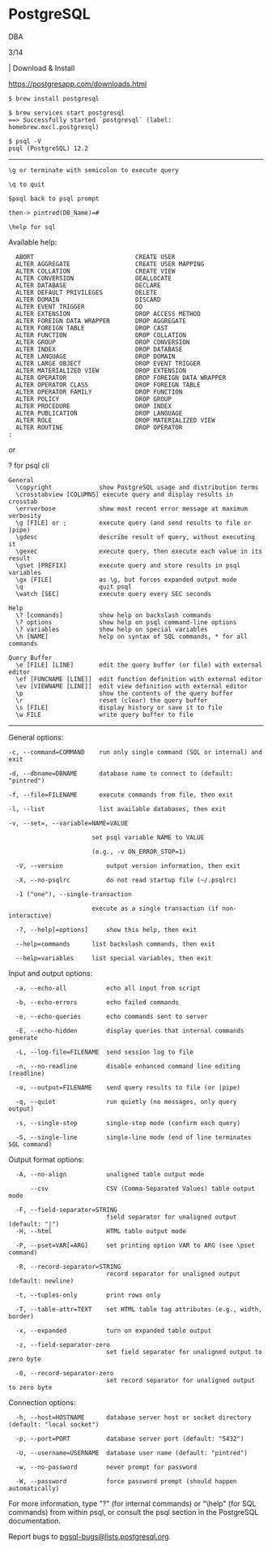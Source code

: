 # PostgreSQL

DBA

3/14  

| Download & Install

https://postgresapp.com/downloads.html

    $ brew install postgresql

    $ brew services start postgresql
    ==> Successfully started `postgresql` (label: homebrew.mxcl.postgresql)

    $ psql -V
    psql (PostgreSQL) 12.2

-----------------------------------------------------------------------

    \g or terminate with semicolon to execute query

    \q to quit

    $psql back to psql prompt

    then-> pintred(DB_Name)=#

    \help for sql

Available help:

      ABORT                            CREATE USER
      ALTER AGGREGATE                  CREATE USER MAPPING
      ALTER COLLATION                  CREATE VIEW
      ALTER CONVERSION                 DEALLOCATE
      ALTER DATABASE                   DECLARE
      ALTER DEFAULT PRIVILEGES         DELETE
      ALTER DOMAIN                     DISCARD
      ALTER EVENT TRIGGER              DO
      ALTER EXTENSION                  DROP ACCESS METHOD
      ALTER FOREIGN DATA WRAPPER       DROP AGGREGATE
      ALTER FOREIGN TABLE              DROP CAST
      ALTER FUNCTION                   DROP COLLATION
      ALTER GROUP                      DROP CONVERSION
      ALTER INDEX                      DROP DATABASE
      ALTER LANGUAGE                   DROP DOMAIN
      ALTER LARGE OBJECT               DROP EVENT TRIGGER
      ALTER MATERIALIZED VIEW          DROP EXTENSION
      ALTER OPERATOR                   DROP FOREIGN DATA WRAPPER
      ALTER OPERATOR CLASS             DROP FOREIGN TABLE
      ALTER OPERATOR FAMILY            DROP FUNCTION
      ALTER POLICY                     DROP GROUP
      ALTER PROCEDURE                  DROP INDEX
      ALTER PUBLICATION                DROP LANGUAGE
      ALTER ROLE                       DROP MATERIALIZED VIEW
      ALTER ROUTINE                    DROP OPERATOR
    :

or 

\? for psql cli

    General
      \copyright             show PostgreSQL usage and distribution terms
      \crosstabview [COLUMNS] execute query and display results in crosstab
      \errverbose            show most recent error message at maximum verbosity
      \g [FILE] or ;         execute query (and send results to file or |pipe)
      \gdesc                 describe result of query, without executing it
      \gexec                 execute query, then execute each value in its result
      \gset [PREFIX]         execute query and store results in psql variables
      \gx [FILE]             as \g, but forces expanded output mode
      \q                     quit psql
      \watch [SEC]           execute query every SEC seconds

    Help
      \? [commands]          show help on backslash commands
      \? options             show help on psql command-line options
      \? variables           show help on special variables
      \h [NAME]              help on syntax of SQL commands, * for all commands

    Query Buffer
      \e [FILE] [LINE]       edit the query buffer (or file) with external editor
      \ef [FUNCNAME [LINE]]  edit function definition with external editor
      \ev [VIEWNAME [LINE]]  edit view definition with external editor
      \p                     show the contents of the query buffer
      \r                     reset (clear) the query buffer
      \s [FILE]              display history or save it to file
      \w FILE                write query buffer to file

-----------------------------------------------------------------------
General options:

    -c, --command=COMMAND    run only single command (SQL or internal) and exit

    -d, --dbname=DBNAME      database name to connect to (default: "pintred")

    -f, --file=FILENAME      execute commands from file, then exit

    -l, --list               list available databases, then exit

    -v, --set=, --variable=NAME=VALUE

                           set psql variable NAME to VALUE
                           
                           (e.g., -v ON_ERROR_STOP=1)
                           
      -V, --version            output version information, then exit

      -X, --no-psqlrc          do not read startup file (~/.psqlrc)

      -1 ("one"), --single-transaction

                           execute as a single transaction (if non-interactive)
                           
      -?, --help[=options]     show this help, then exit

      --help=commands      list backslash commands, then exit
      
      --help=variables     list special variables, then exit

Input and output options:

      -a, --echo-all           echo all input from script

      -b, --echo-errors        echo failed commands

      -e, --echo-queries       echo commands sent to server

      -E, --echo-hidden        display queries that internal commands generate

      -L, --log-file=FILENAME  send session log to file

      -n, --no-readline        disable enhanced command line editing (readline)

      -o, --output=FILENAME    send query results to file (or |pipe)

      -q, --quiet              run quietly (no messages, only query output)

      -s, --single-step        single-step mode (confirm each query)

      -S, --single-line        single-line mode (end of line terminates SQL command)


Output format options:

      -A, --no-align           unaligned table output mode

          --csv                CSV (Comma-Separated Values) table output mode

      -F, --field-separator=STRING
                               field separator for unaligned output (default: "|")
      -H, --html               HTML table output mode

      -P, --pset=VAR[=ARG]     set printing option VAR to ARG (see \pset command)

      -R, --record-separator=STRING
                               record separator for unaligned output (default: newline)

      -t, --tuples-only        print rows only

      -T, --table-attr=TEXT    set HTML table tag attributes (e.g., width, border)

      -x, --expanded           turn on expanded table output

      -z, --field-separator-zero
                               set field separator for unaligned output to zero byte

      -0, --record-separator-zero
                               set record separator for unaligned output to zero byte

Connection options:

      -h, --host=HOSTNAME      database server host or socket directory (default: "local socket")

      -p, --port=PORT          database server port (default: "5432")

      -U, --username=USERNAME  database user name (default: "pintred")

      -w, --no-password        never prompt for password

      -W, --password           force password prompt (should happen automatically)

For more information, type "\?" (for internal commands) or "\help" (for SQL
commands) from within psql, or consult the psql section in the PostgreSQL
documentation.

Report bugs to <pgsql-bugs@lists.postgresql.org>.


